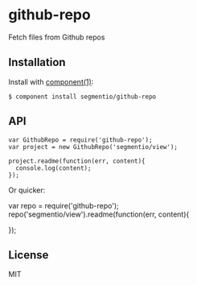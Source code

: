 
# github-repo

  Fetch files from Github repos

## Installation

  Install with [component(1)](http://component.io):

    $ component install segmentio/github-repo

## API

    var GithubRepo = require('github-repo');
    var project = new GithubRepo('segmentio/view');

    project.readme(function(err, content){
      console.log(content);
    });

Or quicker:

  var repo = require('github-repo');
  repo('segmentio/view').readme(function(err, content){

  });

## License

  MIT
